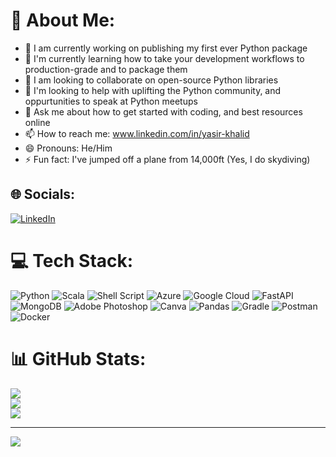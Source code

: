 # 💫 About Me:
- 🔭 I am currently working on publishing my first ever Python package
- 🌱 I'm currently learning how to take your development workflows to production-grade and to package them
- 👯 I am looking to collaborate on open-source Python libraries
- 🤔 I'm looking to help with uplifting the Python community, and oppurtunities to speak at Python meetups
- 💬 Ask me about how to get started with coding, and best resources online
- 📫 How to reach me: www.linkedin.com/in/yasir-khalid
- 😄 Pronouns: He/Him
- ⚡ Fun fact: I've jumped off a plane from 14,000ft (Yes, I do skydiving)

## 🌐 Socials:
[![LinkedIn](https://img.shields.io/badge/LinkedIn-%230077B5.svg?logo=linkedin&logoColor=white)](https://linkedin.com/in/yasir-khalid) 

# 💻 Tech Stack:
![Python](https://img.shields.io/badge/python-3670A0?style=for-the-badge&logo=python&logoColor=ffdd54) ![Scala](https://img.shields.io/badge/scala-%23DC322F.svg?style=for-the-badge&logo=scala&logoColor=white) ![Shell Script](https://img.shields.io/badge/shell_script-%23121011.svg?style=for-the-badge&logo=gnu-bash&logoColor=white) ![Azure](https://img.shields.io/badge/azure-%230072C6.svg?style=for-the-badge&logo=azure-devops&logoColor=white) ![Google Cloud](https://img.shields.io/badge/Google%20Cloud-%234285F4.svg?style=for-the-badge&logo=google-cloud&logoColor=white) ![FastAPI](https://img.shields.io/badge/FastAPI-005571?style=for-the-badge&logo=fastapi) ![MongoDB](https://img.shields.io/badge/MongoDB-%234ea94b.svg?style=for-the-badge&logo=mongodb&logoColor=white) ![Adobe Photoshop](https://img.shields.io/badge/adobephotoshop-%2331A8FF.svg?style=for-the-badge&logo=adobephotoshop&logoColor=white) ![Canva](https://img.shields.io/badge/Canva-%2300C4CC.svg?style=for-the-badge&logo=Canva&logoColor=white) ![Pandas](https://img.shields.io/badge/pandas-%23150458.svg?style=for-the-badge&logo=pandas&logoColor=white) ![Gradle](https://img.shields.io/badge/Gradle-02303A.svg?style=for-the-badge&logo=Gradle&logoColor=white) ![Postman](https://img.shields.io/badge/Postman-FF6C37?style=for-the-badge&logo=postman&logoColor=white) ![Docker](https://img.shields.io/badge/docker-%230db7ed.svg?style=for-the-badge&logo=docker&logoColor=white)
# 📊 GitHub Stats:
![](https://github-readme-stats.vercel.app/api?username=yasir-khalid&theme=default&hide_border=false&include_all_commits=false&count_private=false)<br/>
![](https://github-readme-streak-stats.herokuapp.com/?user=yasir-khalid&theme=default&hide_border=false)<br/>
![](https://github-readme-stats.vercel.app/api/top-langs/?username=yasir-khalid&theme=default&hide_border=false&include_all_commits=false&count_private=false&layout=compact)

---
[![](https://visitcount.itsvg.in/api?id=yasir-khalid&icon=0&color=0)](https://visitcount.itsvg.in)
